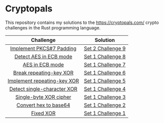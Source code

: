 # Cryptopals

This repository contains my solutions to the https://cryptopals.com/ crypto challenges
in the Rust programming language.

|                                 Challenge                                  |                         Solution                          |
| :------------------------------------------------------------------------: | :-------------------------------------------------------: |
|   [Implement PKCS#7 Padding](https://cryptopals.com/sets/2/challenges/9)   | [Set 2 Challenge 9](./tests/solutions/set2_challenge9.rs) |
|    [Detect AES in ECB mode](https://cryptopals.com/sets/1/challenges/8)    | [Set 1 Challenge 8](./tests/solutions/set1_challenge8.rs) |
|       [AES in ECB mode](https://cryptopals.com/sets/1/challenges/8)        | [Set 1 Challenge 7](./tests/solutions/set1_challenge7.rs) |
|   [Break repeating-key XOR](https://cryptopals.com/sets/1/challenges/6)    | [Set 1 Challenge 6](./tests/solutions/set1_challenge6.rs) |
| [Implement repeating-key XOR](https://cryptopals.com/sets/1/challenges/5)  | [Set 1 Challenge 5](./tests/solutions/set1_challenge5.rs) |
| [ Detect single-character XOR](https://cryptopals.com/sets/1/challenges/4) | [Set 1 Challenge 4](./tests/solutions/set1_challenge4.rs) |
|    [Single-byte XOR cipher](https://cryptopals.com/sets/1/challenges/3)    | [Set 1 Challenge 3](./tests/solutions/set1_challenge3.rs) |
|    [Convert hex to base64](https://cryptopals.com/sets/1/challenges/1)     | [Set 1 Challenge 2](./tests/solutions/set1_challenge1.rs) |
|          [Fixed XOR](https://cryptopals.com/sets/1/challenges/2)           | [Set 1 Challenge 1](./tests/solutions/set1_challenge2.rs) |
